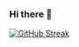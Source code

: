 ### Hi there 👋

[![GitHub Streak](http://github-readme-streak-stats.herokuapp.com?user=Owenll66&theme=dark&background=000000)](https://git.io/streak-stats)
